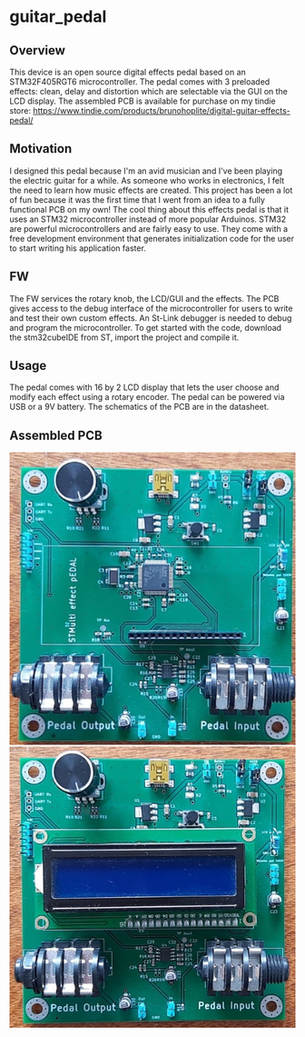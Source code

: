 # guitar_pedal

## Overview
This device is an open source digital effects pedal based on an STM32F405RGT6 microcontroller. 
The pedal comes with 3 preloaded effects: clean, delay and distortion which are selectable via the GUI on the LCD display.
The assembled PCB is available for purchase on my tindie store:
https://www.tindie.com/products/brunohoplite/digital-guitar-effects-pedal/

## Motivation
I designed this pedal because I'm an avid musician and I've been playing the electric guitar for a while. As someone who works in electronics, I felt the need to learn how music effects are created.
This project has been a lot of fun because it was the first time that I went from an idea to a fully functional PCB on my own!
The cool thing about this effects pedal is that it uses an STM32 microcontroller instead of more popular Arduinos. STM32 are powerful microcontrollers and are fairly easy to use.
They come with a free development environment that generates initialization code for the user to start writing his application faster.

## FW
The FW services the rotary knob, the LCD/GUI and the effects. The PCB gives access to the debug interface of the microcontroller for users to write and test their own custom effects.
An St-Link debugger is needed to debug and program the microcontroller.
To get started with the code, download the stm32cubeIDE from ST, import the project and compile it.

## Usage
The pedal comes with 16 by 2 LCD display that lets the user choose and modify each effect using a rotary encoder.
The pedal can be powered via USB or a 9V battery. The schematics of the PCB are in the datasheet.

## Assembled PCB
![Alt text](HW/guitar_pedal_1.jpg?raw=true)
![Alt text](HW/guitar_pedal_2.jpg?raw=true)
